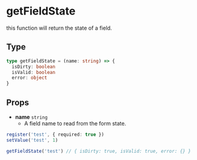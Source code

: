 # getFieldState

this function will return the state of a field.

## **Type**

```ts
type getFieldState = (name: string) => {
  isDirty: boolean
  isValid: boolean
  error: object
}
```


## **Props**
- **name** `string` 
  - A field name to read from the form state.
```ts
register('test', { required: true })
setValue('test', 1)

getFieldState('test') // { isDirty: true, isValid: true, error: {} }
```
